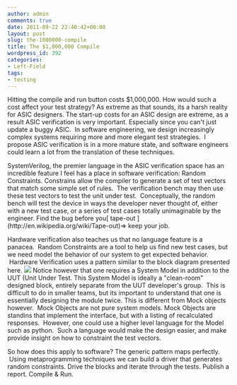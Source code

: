 ```yaml
---
author: admin
comments: true
date: 2011-09-22 22:40:42+00:00
layout: post
slug: the-1000000-compile
title: The $1,000,000 Compile
wordpress_id: 392
categories:
- Left-Field
tags:
- testing
---
```


Hitting the compile and run button costs $1,000,000. How would such a cost affect your test strategy? As extreme as that sounds, its a harsh reality for ASIC designers. The start-up costs for an ASIC design are extreme, as a result ASIC verification is very important. Especially since you can't just update a buggy ASIC.  In software engineering, we design increasingly complex systems requiring more and more elegant test strategies.  I propose ASIC verification is in a more mature state, and software engineers could learn a lot from the translation of these techniques.

<!-- more -->SystemVerilog, the premier language in the ASIC verification space has an incredible feature I feel has a place in software verification: Random Constraints. Constrains allow the compiler to generate a set of test vectors that match some simple set of rules.  The verification bench may then use these test vectors to test the unit under test.  Conceptually, the random bench will test the device in ways the developer never thought of, either with a new test case, or a series of test cases totally unimaginable by the engineer. Find the bug before you[ tape-out ](http://en.wikipedia.org/wiki/Tape-out)=> keep your job.

Hardware verification also teaches us that no language feature is a panacea.  Random Constraints are a tool to help us find new test cases, but we need model the behavior of our system to get expected behavior.  Hardware Verification uses a pattern similar to the block diagram presented here. [![](http://www.codestrokes.com/wp-content/uploads/2011/09/ASIC-Test-Bench.png)](http://www.codestrokes.com/wp-content/uploads/2011/09/ASIC-Test-Bench.png) Notice however that one requires a System Model in addition to the UUT (Unit Under Test. This System Model is ideally a "clean-room" designed block, entirely separate from the UUT developer's group.  This is difficult to do in smaller teams, but its important to understand that one is essentially designing the module twice. This is different from Mock objects however.  Mock Objects are not pure system models. Mock Objects are standins that implement the interface, but with a listing of recalculated responses.  However, one could use a higher level language for the Model such as python.  Such a language would make the design easier, and make provide insight on how to constraint the test vectors.

So how does this apply to software? The generic pattern maps perfectly.  Using metaprogramming techniques we can build a driver that generates random constraints. Drive the blocks and iterate through the tests. Publish a report. Compile & Run.


